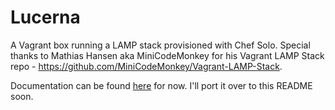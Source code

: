 Lucerna
=======

A Vagrant box running a LAMP stack provisioned with Chef Solo. Special thanks to Mathias Hansen aka MiniCodeMonkey for his Vagrant LAMP Stack repo - https://github.com/MiniCodeMonkey/Vagrant-LAMP-Stack.

Documentation can be found [here](http://jp1971.com/2014/01/27/lucerna-a-vagrant-lamp-stack/) for now. I'll port it over to this README soon.
